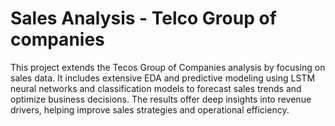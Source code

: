 # Sales Analysis - Telco Group of companies
 This project extends the Tecos Group of Companies analysis by focusing on sales data. It includes extensive EDA and predictive modeling using LSTM neural networks and classification models to forecast sales trends and optimize business decisions. The results offer deep insights into revenue drivers, helping improve sales strategies and operational efficiency.
